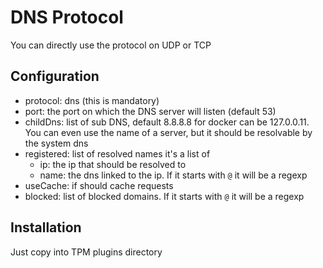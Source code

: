 # DNS Protocol

You can directly use the protocol on UDP or TCP

## Configuration

* protocol: dns (this is mandatory)
* port: the port on which the DNS server will listen (default 53)
* childDns: list of sub DNS, default 8.8.8.8 for docker can be 127.0.0.11. You can even use the name of a server, but it
  should be resolvable by the system dns
* registered: list of resolved names it's a list of
    * ip: the ip that should be resolved to
    * name: the dns linked to the ip. If it starts with `@` it will be a regexp
* useCache: if should cache requests
* blocked: list of blocked domains. If it starts with `@` it will be a regexp

## Installation

Just copy into TPM plugins directory